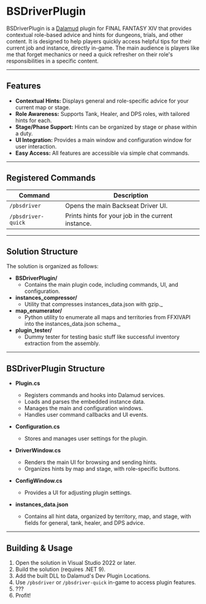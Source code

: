 # BSDriverPlugin

BSDriverPlugin is a [Dalamud](https://dalamud.dev/) plugin for FINAL FANTASY XIV that provides contextual role-based advice and hints for dungeons, trials, and other content. 
It is designed to help players quickly access helpful tips for their current job and instance, directly in-game. The main audience is players like me that forget mechanics or need a quick refresher on their role's responsibilities in a specific content.

---

## Features

- **Contextual Hints:** Displays general and role-specific advice for your current map or stage.
- **Role Awareness:** Supports Tank, Healer, and DPS roles, with tailored hints for each.
- **Stage/Phase Support:** Hints can be organized by stage or phase within a duty.
- **UI Integration:** Provides a main window and configuration window for user interaction.
- **Easy Access:** All features are accessible via simple chat commands.

---

## Registered Commands

| Command              | Description                                         |
|----------------------|-----------------------------------------------------|
| `/pbsdriver`         | Opens the main Backseat Driver UI.                  |
| `/pbsdriver-quick`   | Prints hints for your job in the current instance.  |

---

## Solution Structure

The solution is organized as follows:

- **BSDriverPlugin/**
  - Contains the main plugin code, including commands, UI, and configuration.
- **instances_compressor/**
  - Utility that compresses instances_data.json with gzip._
- **map_enumerator/**
  - Python utility to enumerate all maps and territories from FFXIVAPI into the instances_data.json schema._
- **plugin_tester/**
  - Dummy tester for testing basic stuff like successful inventory extraction from the assembly.

---

## BSDriverPlugin Structure

- **Plugin.cs**
  - Registers commands and hooks into Dalamud services.
  - Loads and parses the embedded instance data.
  - Manages the main and configuration windows.
  - Handles user command callbacks and UI events.

- **Configuration.cs**
  - Stores and manages user settings for the plugin.

- **DriverWindow.cs**
  - Renders the main UI for browsing and sending hints.
  - Organizes hints by map and stage, with role-specific buttons.

- **ConfigWindow.cs**
  - Provides a UI for adjusting plugin settings.

- **instances_data.json**
  - Contains all hint data, organized by territory, map, and stage, with fields for general, tank, healer, and DPS advice.

---

## Building & Usage

1. Open the solution in Visual Studio 2022 or later.
2. Build the solution (requires .NET 9).
3. Add the built DLL to Dalamud's Dev Plugin Locations.
4. Use `/pbsdriver` or `/pbsdriver-quick` in-game to access plugin features.
5. ???
6. Profit!
